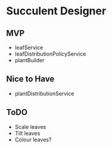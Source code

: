 # Succulent Designer

## MVP
* leafService
* leafDistributionPolicyService
* plantBuilder

## Nice to Have
*  plantDistributionService

## ToDO
* Scale leaves
* Tilt leaves
* Colour leaves?

